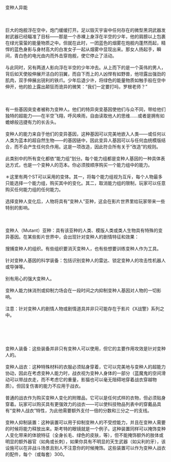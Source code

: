 <title>变种人异能</title>
<meta name="GENERATOR" content="WinCHM">
<meta http-equiv="Content-Type" content="text/html; charset=gb2312">
<br>变种人异能
<br>
<br> 
<br>
<br>巨大的炮舰浮在空中，炮门缓缓打开。足以毁灭宇宙中任何存在的微型黑洞武器发射武器已经瞄准了目标——那是一个赤裸上身浮在半空的少年，他的肩膀以上包裹在绿光萤萤的能量物质之中。但就在此时，一团蓝色的烟雾在炮舰内蓬然而起，精悍的蓝色身影与身材高大的白发女子一起从烟雾中显现出来。那女人扬起手，瞬间，青白色的电光由内而外击穿炮舰，使它停止了活动。
<br>
<br>与此同时，另有两道人影向浮在半空的少年冲去。从上而下的是一个英伟的男人，背后如天使般伸展开洁白的羽翼，而自下而上的人凶悍有如野兽，他坦露出强劲的肌肉，双手伸展出锐利的铁爪。少年后退少许，将绿色的能量物质如触手般在空中伸开，他的脸上露出颠狂而诡异的微笑：“我们一定要打吗，罗根老师？”
<br>
<br> 
<br>
<br>有一些基因突变者被称为变种人。他们的特异突变基因使他们与众不同，带给他们独特的超能力——在半空飞翔，呼风唤雨，自由读取他人的思维……或者是拥有如蟾蜍般迅捷有力的长舌头。
<br>
<br>变种人的能力来自于他们的变异基因，这种基因可以完美地嵌入人类——或任何以人类为蓝本的超自然生物——的基因链中，因此变异人基因可以与任何血统模版结合，而不会产生任何负作用。这是一项改造，因此符合所有关于“改造”的规则。
<br>
<br>此类别中的所有变化都依“能力组”划分。每个能力组都是变种人基因的一种具体表达方式，也是一个变种人的范本。你必须按顺序购买一个能力组中的能力。
<br>
<br>＊这里有两个ST可以采用的变体。其一，将每个能力组视为互斥，每个人物最多只能选择一个能力组，购买其中的变化。其二，取消能力组的限制，玩家可以任意购买任何能力组的任何能力。
<br>
<br>选择变种人变化后，人物将具有“变种人”亚种，这会在影片世界里给玩家带来一些特别的影响。
<br>
<br> 
<br>
<br>变种人（Mutant）亚种：具有该亚种的人类、模版人类或类人生物具有特殊的变异基因。在某些影片世界中，会出现针对变种人的剧情特征和效果：
<br>
<br>搜捕变种人的组织。有些组织要消灭变种人，也有些想要训练变种人作为工具。
<br>
<br>针对变种人基因的科学装备：包括识别变种人的雷达、锁定变种人的攻击性机器人或导弹等。
<br>
<br>别有用心的强大变种人。
<br>
<br>变种人能力抹消剂或抑制力场会在一段时间之内抑制变种人基因对人物的一切影响。
<br>
<br>注意：针对变种人的剧情人物或剧情道具并非只可能存在于影片《X战警》系列之中。
<br>
<br> 
<br>
<br> 
<br>
<br>变种人装备：这些装备并非只有变种人可以使用，但它的主要作用攻效是针对变种人的。
<br>
<br>变种人战衣：这种特殊材料的衣服必须贴身穿着，它可以完美地与变种人的超能力协动，因此在考虑变种人能力时，战衣视为变种人身体的一部分（蓝魔鬼的空间滑动可以带战衣走，而不考虑它的重量，影猫也可以毫无阻碍地穿着战衣穿越物质）。但回复伤害的能力不应用于战衣。
<br>
<br>普通的战衣作为购买变种人变化的附赠品，它可以是任何式样的衣物，但必须贴身穿着。玩家可以购买具有更强效力的战衣——可以使科技物品列表中的穿戴品具有“变种人战衣”特性，为此他需要额外支付一倍的分数和三分之一的支线。
<br>
<br>变种人抑制装置：这种装置可以用于抑制变种人的不受控能力，并且在变种人需要的时候将能力释放出来。斯考特的眼镜就是一个例子。这种装置同样可以掩饰变种人变化带来的体貌特征（全身长毛、绿色的皮肤，等），但不能掩饰额外的肢体或明显的额外器官（如角或长刺），如果你具有不明显的天生武器（如尖利的牙），该设施可以在非战斗场景且别人不注意你的时候掩饰。这些装置可以作为变种人战衣的配件，每个（或每套）300。
<br>
